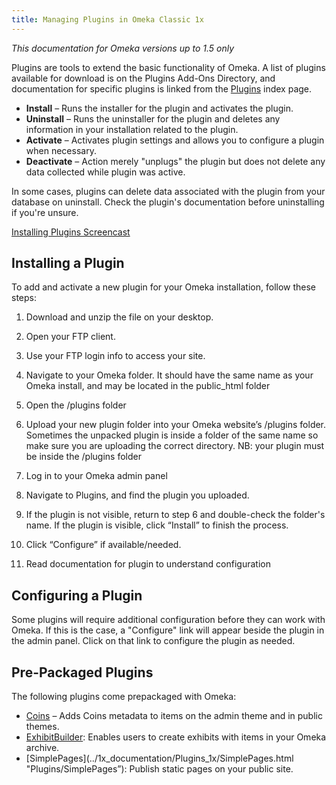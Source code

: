 ```yaml
---
title: Managing Plugins in Omeka Classic 1x 
---
```

*This documentation for Omeka versions up to 1.5 only*

Plugins are tools to extend the basic functionality of Omeka. A list of plugins available for download is on the Plugins Add-Ons
Directory, and documentation for specific plugins is linked from the [Plugins](../1x_documentation/Plugins_1.md) index page. 


-   **Install** – Runs the installer for the plugin and activates the plugin.
-   **Uninstall** – Runs the uninstaller for the plugin and deletes any information in your installation related to the plugin.
-   **Activate** – Activates plugin settings and allows you to configure a plugin when necessary.
-   **Deactivate** – Action merely "unplugs" the plugin but does not delete any data collected while plugin was active.

In some cases, plugins can delete data associated with the plugin from your database on uninstall. Check the plugin's documentation before uninstalling if you're unsure.

[Installing Plugins Screencast](../1x_documentation/1x_Screencasts/InstallingPlugins1.0.mov)

## Installing a Plugin

To add and activate a new plugin for your Omeka installation, follow these steps:

1. Download and unzip the file on your desktop.
2. Open your FTP client.
3. Use your FTP login info to access your site.
4. Navigate to your Omeka folder. It should have the same name as your Omeka install, and may be located in the public_html folder
5. Open the /plugins folder
6. Upload your new plugin folder into your Omeka website’s /plugins folder. Sometimes the unpacked plugin is inside a folder of the same name so make sure you are uploading the correct directory.
NB: your plugin must be inside the /plugins folder
7. Log in to your Omeka admin panel

8. Navigate to Plugins, and find the plugin you uploaded.
9. If the plugin is not visible, return to step 6 and double-check the folder's name. If the plugin is visible, click “Install” to finish the process.
10. Click “Configure” if available/needed.
11. Read documentation for plugin to understand configuration

## Configuring a Plugin
Some plugins will require additional configuration before they can work with Omeka. If this is the case, a "Configure" link will appear beside the plugin in the admin panel. Click on that link to configure the plugin as needed.

## Pre-Packaged Plugins
The following plugins come prepackaged with Omeka:
- [Coins](../1x_documentation/Plugins_1x/Coins.md) – Adds Coins metadata to items on the admin theme and in public themes.
- [ExhibitBuilder](../1x_documentation/Plugins_1x/ExhibitBuilder.1.html): Enables users to create exhibits with items in your Omeka archive.
- [SimplePages](../1x_documentation/Plugins_1x/SimplePages.html "Plugins/SimplePages”): Publish static pages on your public site.


